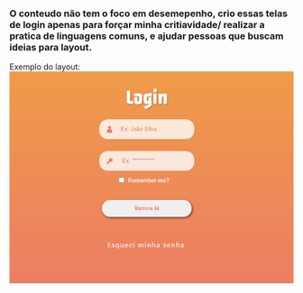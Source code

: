 ### O conteudo não tem o foco em desemepenho, crio essas telas de login apenas para forçar minha critiavidade/ realizar a pratica de linguagens comuns, e ajudar pessoas que buscam ideias para layout.


Exemplo do layout: 
![](img.png)
